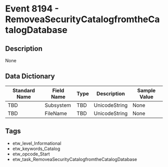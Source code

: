 # Event 8194 - RemoveaSecurityCatalogfromtheCatalogDatabase

## Description
None

## Data Dictionary
|Standard Name|Field Name|Type|Description|Sample Value|
|---|---|---|---|---|
|TBD|Subsystem|TBD|UnicodeString|None|None|
|TBD|FileName|TBD|UnicodeString|None|None|

## Tags
* etw_level_Informational
* etw_keywords_Catalog
* etw_opcode_Start
* etw_task_RemoveaSecurityCatalogfromtheCatalogDatabase